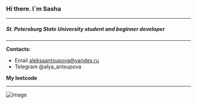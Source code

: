 ### Hi there. I`m Sasha
- - -
##### St. Petersburg State University student and beginner developer
---------------------------------------
**Contacts:**
 - Email aleksaantsupova@yandex.ru
 - Telegram @alya_antsupova

**My leetcode**
- - -
![image](https://user-images.githubusercontent.com/125733793/221589980-951b971b-ca48-47ba-a97a-2e2121dc04d7.png)


<!--
**alantsupova/alantsupova** is a ✨ _special_ ✨ repository because its `README.md` (this file) appears on your GitHub profile.

Here are some ideas to get you started:

- 🔭 I’m currently working on ...
- 🌱 I’m currently learning ...
- 👯 I’m looking to collaborate on ...
- 🤔 I’m looking for help with ...
- 💬 Ask me about ...
- 📫 How to reach me: ...
- 😄 Pronouns: ...
- ⚡ Fun fact: ...
-->
